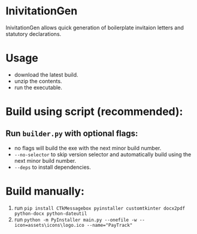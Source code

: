 # InivitationGen
InivitationGen allows quick generation of boilerplate invitaion letters and statutory declarations.

# Usage
- download the latest build.
- unzip the contents.
- run the executable.

# Build using script (recommended):
## Run `builder.py` with optional flags:
- no flags will build the exe with the next minor build number.
- `--no-selector` to skip version selector and automatically build using the next minor build number.
- `--deps` to install dependencies.

# Build manually:
1. run ```pip install CTkMessagebox pyinstaller customtkinter docx2pdf python-docx python-dateutil``` 
2. run ```python -m PyInstaller main.py --onefile -w --icon=assets\icons\logo.ico --name="PayTrack"```
